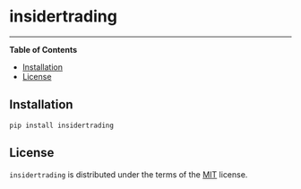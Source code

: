 # insidertrading

-----

**Table of Contents**

- [Installation](#installation)
- [License](#license)

## Installation

```console
pip install insidertrading
```

## License

`insidertrading` is distributed under the terms of the [MIT](https://spdx.org/licenses/MIT.html) license.


